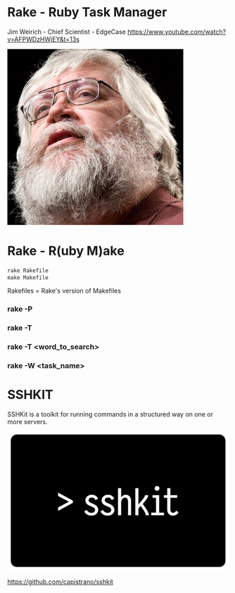 # Rake - Ruby Task Manager

Jim Weirich - Chief Scientist - EdgeCase
https://www.youtube.com/watch?v=AFPWDzHWjEY&t=13s

![](jim.jpeg)

# Rake - R(uby M)ake

```
rake Rakefile
make Makefile
```

Rakefiles = Rake's version of Makefiles

### rake -P
### rake -T
### rake -T <word_to_search>
### rake -W <task_name>

# SSHKIT

SSHKit is a toolkit for running commands in a structured way on one or more servers.

![](sshkit.png)

https://github.com/capistrano/sshkit